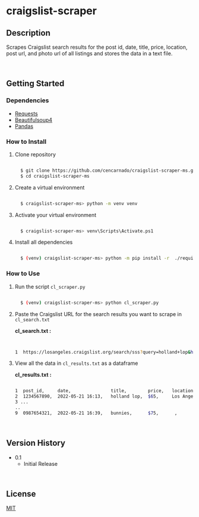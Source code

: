 # craigslist-scraper
## Description
Scrapes Craigslist search results for the post id, date, title, price, location, post url, and photo url of all listings and stores the data in a text file.
  
<br /> 

## Getting Started
  
  
### Dependencies

  *   [ Requests](https://github.com/psf/requests)
  *   [ Beautifulsoup4](https://pypi.org/project/beautifulsoup4/)
  *   [ Pandas](https://github.com/pandas-dev/pandas)  

### How to Install

1. Clone repository
    ```sh

      $ git clone https://github.com/cencarnado/craigslist-scraper-ms.git
      $ cd craigslist-scraper-ms

    ```

2. Create a virtual environment
    ```sh

      $ craigslist-scraper-ms> python -m venv venv

    ```

3. Activate your virtual environment
    ```sh

      $ craigslist-scraper-ms> venv\Scripts\Activate.ps1

    ```

4. Install all dependencies 
    ```sh

      $ (venv) craigslist-scraper-ms> python -m pip install -r  ./requirements.txt

    ```

### How to Use

1. Run the script `cl_scraper.py`
    ```sh

      $ (venv) craigslist-scraper-ms> python cl_scraper.py

    ```

2. Paste the Craigslist URL for the search results you want to scrape in `cl_search.txt`


    **cl_search.txt :**
    
    ```sh


    1  https://losangeles.craigslist.org/search/sss?query=holland+lop&hasPic=1&postedToday=1&max_price=200

    ```
    
3. View all the data in `cl_results.txt` as a dataframe


   **cl_results.txt :**
    ```sh

    1  post_id,     date,               title,        price,   location,      post-url,         photo
    2  1234567890,  2022-05-21 16:13,   holland lop,  $65,     Los Angeles,   http://...html,   http://...jpg
    3 ...
    .. 
    9  0987654321,  2022-05-21 16:39,   bunnies,      $75,      ,             http://...html,   http://...jpg

   ```

<br /> 

## Version History

* 0.1
    * Initial Release


<br /> 


## License

[MIT](https://github.com/cencarnado/craigslist-scraper-ms/blob/main/LICENSE)
        

